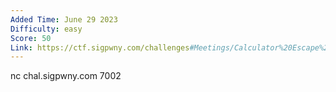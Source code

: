 ```yaml
---
Added Time: June 29 2023
Difficulty: easy
Score: 50
Link: https://ctf.sigpwny.com/challenges#Meetings/Calculator%20Escape%201-722
---
```

nc chal.sigpwny.com 7002
